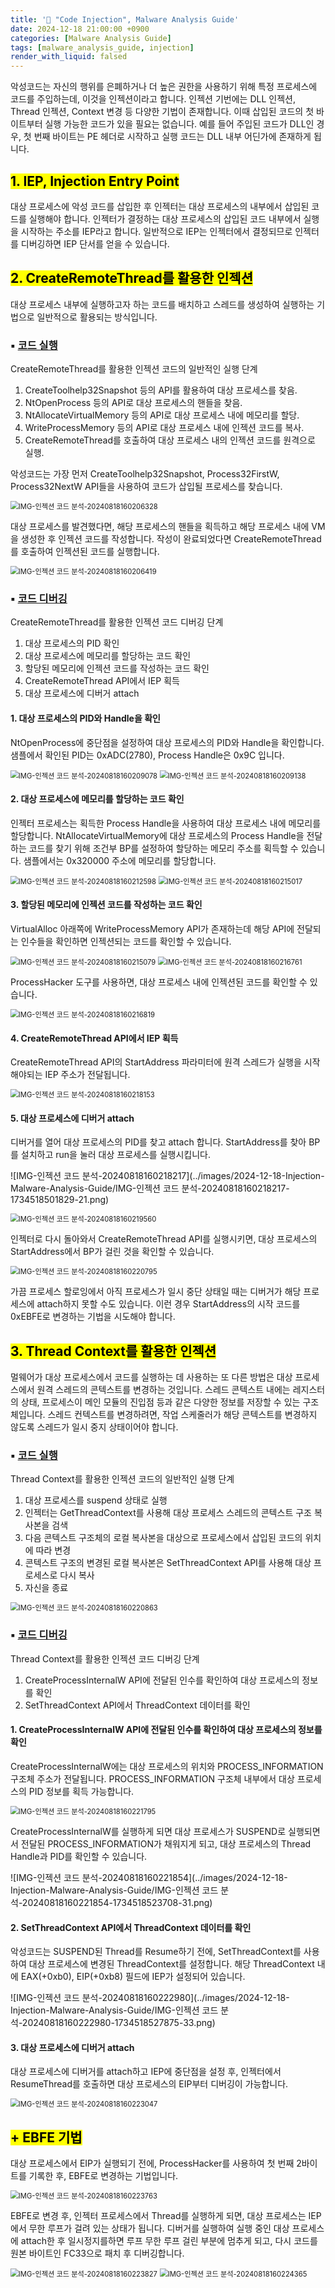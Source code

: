 ```yaml
---
title: '📑 "Code Injection", Malware Analysis Guide'
date: 2024-12-18 21:00:00 +0900
categories: [Malware Analysis Guide]
tags: [malware_analysis_guide, injection]
render_with_liquid: falsed
---
```


악성코드는 자신의 행위를 은폐하거나 더 높은 권한을 사용하기 위해 특정 프로세스에 코드를 주입하는데, 이것을 인젝션이라고 합니다.  인젝션 기번에는 DLL 인젝션, Thread 인젝션, Context 변경 등 다양한 기법이 존재합니다. 이때 삽입된 코드의 첫 바이트부터 실행 가능한 코드가 있을 필요는 없습니다. 예를 들어 주입된 코드가 DLL인 경우, 첫 번째 바이트는 PE 헤더로 시작하고 실행 코드는 DLL 내부 어딘가에 존재하게 됩니다. 



## <mark>1. IEP, Injection Entry Point</mark>

대상 프로세스에 악성 코드를 삽입한 후 인젝터는 대상 프로세스의 내부에서 삽입된 코드를 실행해야 합니다. 인젝터가 결정하는 대상 프로세스의 삽입된 코드 내부에서 실행을 시작하는 주소를 IEP라고 합니다. 일반적으로 IEP는 인젝터에서 결정되므로 인젝터를 디버깅하면 IEP 단서를 얻을 수 있습니다.



## <mark>2. CreateRemoteThread를 활용한 인젝션</mark>

대상 프로세스 내부에 실행하고자 하는 코드를 배치하고 스레드를 생성하여 실행하는 기법으로 일반적으로 활용되는 방식입니다.

### ▪ <u>코드 실행</u> 

CreateRemoteThread를 활용한 인젝션 코드의 일반적인 실행 단계

1. CreateToolhelp32Snapshot 등의 API를 활용하여 대상 프로세스를 찾음.
2. NtOpenProcess 등의 API로 대상 프로세스의 핸들을 찾음.
3. NtAllocateVirtualMemory 등의 API로 대상 프로세스 내에 메모리를 할당.
4. WriteProcessMemory 등의 API로 대상 프로세스 내에 인젝션 코드를 복사.
5. CreateRemoteThread를 호출하여 대상 프로세스 내의 인젝션 코드를 원격으로 실행.


악성코드는 가장 먼저 CreateToolhelp32Snapshot, Process32FirstW, Process32NextW API들을 사용하여 코드가 삽입될 프로세스를 찾습니다.

<img src="../images/2024-12-18-Injection-Malware-Analysis-Guide/IMG-인젝션 코드 분석-20240818160206328-1734518454121-1.png" alt="IMG-인젝션 코드 분석-20240818160206328" style="zoom:80%;" />

대상 프로세스를 발견했다면, 해당 프로세스의 핸들을 획득하고 해당 프로세스 내에 VM을 생성한 후 인젝션 코드를 작성합니다. 작성이 완료되었다면 CreateRemoteThread를 호출하여 인젝션된 코드를 실행합니다.

<img src="../images/2024-12-18-Injection-Malware-Analysis-Guide/IMG-인젝션 코드 분석-20240818160206419-1734518457970-3.png" alt="IMG-인젝션 코드 분석-20240818160206419" style="zoom:80%;" />

### ▪ <u>코드 디버깅</u>

CreateRemoteThread를 활용한 인젝션 코드 디버깅 단계

1. 대상 프로세스의 PID 확인
2. 대상 프로세스에 메모리를 할당하는 코드 확인
3. 할당된 메모리에 인젝션 코드를 작성하는 코드 확인
4. CreateRemoteThread API에서 IEP 획득
5. 대상 프로세스에 디버거 attach

#### 1. 대상 프로세스의 PID와 Handle을 확인

NtOpenProcess에 중단점을 설정하여 대상 프로세스의 PID와 Handle을 확인합니다. 샘플에서 확인된 PID는 0xADC(2780), Process Handle은 0x9C 입니다.

<img src="../images/2024-12-18-Injection-Malware-Analysis-Guide/IMG-인젝션 코드 분석-20240818160209078-1734518462500-5.png" alt="IMG-인젝션 코드 분석-20240818160209078" style="zoom:80%;" />

<img src="../images/2024-12-18-Injection-Malware-Analysis-Guide/IMG-인젝션 코드 분석-20240818160209138-1734518469951-7.png" alt="IMG-인젝션 코드 분석-20240818160209138" style="zoom:80%;" />

#### 2. 대상 프로세스에 메모리를 할당하는 코드 확인

인젝터 프로세스는 획득한 Process Handle을 사용하여 대상 프로세스 내에 메모리를 할당합니다. NtAllocateVirtualMemory에 대상 프로세스의 Process Handle을 전달하는 코드를 찾기 위해 조건부 BP를 설정하여 할당하는 메모리 주소를 획득할 수 있습니다. 샘플에서는 0x320000 주소에 메모리를 할당합니다.

<img src="../images/2024-12-18-Injection-Malware-Analysis-Guide/IMG-인젝션 코드 분석-20240818160212598-1734518474379-9.png" alt="IMG-인젝션 코드 분석-20240818160212598" style="zoom:80%;" />

<img src="../images/2024-12-18-Injection-Malware-Analysis-Guide/IMG-인젝션 코드 분석-20240818160215017-1734518478093-11.png" alt="IMG-인젝션 코드 분석-20240818160215017" style="zoom:80%;" />

#### 3. 할당된 메모리에 인젝션 코드를 작성하는 코드 확인

VirtualAlloc 아래쪽에 WriteProcessMemory API가 존재하는데 해당 API에 전달되는 인수들을 확인하면 인젝션되는 코드를 확인할 수 있습니다. 

<img src="../images/2024-12-18-Injection-Malware-Analysis-Guide/IMG-인젝션 코드 분석-20240818160215079-1734518481953-13.png" alt="IMG-인젝션 코드 분석-20240818160215079" style="zoom:80%;" />

<img src="../images/2024-12-18-Injection-Malware-Analysis-Guide/IMG-인젝션 코드 분석-20240818160216761-1734518485233-15.png" alt="IMG-인젝션 코드 분석-20240818160216761" style="zoom:80%;" />

ProcessHacker 도구를 사용하면, 대상 프로세스 내에 인젝션된 코드를 확인할 수 있습니다.

<img src="../images/2024-12-18-Injection-Malware-Analysis-Guide/IMG-인젝션 코드 분석-20240818160216819-1734518489014-17.png" alt="IMG-인젝션 코드 분석-20240818160216819" style="zoom:80%;" />

#### 4. CreateRemoteThread API에서 IEP 획득

CreateRemoteThread API의 StartAddress 파라미터에 원격 스레드가 실행을 시작해야되는 IEP 주소가 전달됩니다.

<img src="../images/2024-12-18-Injection-Malware-Analysis-Guide/IMG-인젝션 코드 분석-20240818160218153-1734518496690-19.png" alt="IMG-인젝션 코드 분석-20240818160218153" style="zoom:80%;" />

#### 5. 대상 프로세스에 디버거 attach

디버거를 열어 대상 프로세스의 PID를 찾고 attach 합니다. StartAddress를 찾아 BP를 설치하고 run을 눌러 대상 프로세스를 실행시킵니다. 

![IMG-인젝션 코드 분석-20240818160218217](../images/2024-12-18-Injection-Malware-Analysis-Guide/IMG-인젝션 코드 분석-20240818160218217-1734518501829-21.png)

<img src="../images/2024-12-18-Injection-Malware-Analysis-Guide/IMG-인젝션 코드 분석-20240818160219560-1734518505364-23.png" alt="IMG-인젝션 코드 분석-20240818160219560" style="zoom:80%;" />

인젝터로 다시 돌아와서 CreateRemoteThread API를 실행시키면, 대상 프로세스의 StartAddress에서 BP가 걸린 것을 확인할 수 있습니다.

<img src="../images/2024-12-18-Injection-Malware-Analysis-Guide/IMG-인젝션 코드 분석-20240818160220795-1734518509001-25.png" alt="IMG-인젝션 코드 분석-20240818160220795" style="zoom:80%;" />

가끔 프로세스 할로잉에서 아직 프로세스가 일시 중단 상태일 때는 디버거가 해당 프로세스에 attach하지 못할 수도 있습니다. 이런 경우 StartAddress의 시작 코드를 0xEBFE로 변경하는 기법을 시도해야 합니다.



## <mark>3. Thread Context를 활용한 인젝션</mark>

멀웨어가 대상 프로세스에서 코드를 실행하는 데 사용하는 또 다른 방법은 대상 프로세스에서 원격 스레드의 콘텍스트를 변경하는 것입니다. 스레드 콘텍스트 내에는 레지스터의 상태, 프로세스이 메인 모듈의 진입점 등과 같은 다양한 정보를 저장할 수 있는 구조체입니다. 스레드 컨텍스트를 변경하려면, 작업 스케줄러가 해당 콘텍스트를 변경하지 않도록 스레드가 일시 중지 상태이어야 합니다.

### ▪ <u>코드 실행</u> 

Thread Context를 활용한 인젝션 코드의 일반적인 실행 단계

1. 대상 프로세스를 suspend 상태로 실행
2. 인젝터는 GetThreadContext를 사용해 대상 프로세스 스레드의 콘텍스트 구조 복사본을 검색
3. 다음 콘텍스트 구조체의 로컬 복사본을 대상으로 프로세스에서 삽입된 코드의 위치에 따라 변경
4. 콘텍스트 구조의 변경된 로컬 복사본은 SetThreadContext API를 사용해 대상 프로세스로 다시 복사
5. 자신을 종료

<img src="../images/2024-12-18-Injection-Malware-Analysis-Guide/IMG-인젝션 코드 분석-20240818160220863-1734518513827-27.png" alt="IMG-인젝션 코드 분석-20240818160220863" style="zoom:80%;" />


### ▪ <u>코드 디버깅</u>

Thread Context를 활용한 인젝션 코드 디버깅 단계

1. CreateProcessInternalW API에 전달된 인수를 확인하여 대상 프로세스의 정보를 확인
2. SetThreadContext API에서 ThreadContext 데이터를 확인

#### 1. CreateProcessInternalW API에 전달된 인수를 확인하여 대상 프로세스의 정보를 확인

CreateProcessInternalW에는 대상 프로세스의 위치와 PROCESS_INFORMATION 구조체 주소가 전달됩니다. PROCESS_INFORMATION 구조체 내부에서 대상 프로세스의 PID 정보를 획득 가능합니다.

<img src="../images/2024-12-18-Injection-Malware-Analysis-Guide/IMG-인젝션 코드 분석-20240818160221795-1734518519276-29.png" alt="IMG-인젝션 코드 분석-20240818160221795" style="zoom:80%;" />

CreateProcessInternalW를 실행하게 되면 대상 프로세스가 SUSPEND로 실행되면서 전달된 PROCESS_INFORMATION가 채워지게 되고, 대상 프로세스의 Thread Handle과 PID를 확인할 수 있습니다.

![IMG-인젝션 코드 분석-20240818160221854](../images/2024-12-18-Injection-Malware-Analysis-Guide/IMG-인젝션 코드 분석-20240818160221854-1734518523708-31.png)

#### 2. SetThreadContext API에서 ThreadContext 데이터를 확인

악성코드는 SUSPEND된 Thread를 Resume하기 전에, SetThreadContext를 사용하여 대상 프로세스에 변경된 ThreadContext를 설정합니다. 해당 ThreadContext 내에 EAX(+0xb0), EIP(+0xb8) 필드에 IEP가 설정되어 있습니다.

![IMG-인젝션 코드 분석-20240818160222980](../images/2024-12-18-Injection-Malware-Analysis-Guide/IMG-인젝션 코드 분석-20240818160222980-1734518527875-33.png)

#### 3. 대상 프로세스에 디버거 attach

대상 프로세스에 디버거를 attach하고 IEP에 중단점을 설정 후, 인젝터에서 ResumeThread를 호출하면 대상 프로세스의 EIP부터 디버깅이 가능합니다.

<img src="../images/2024-12-18-Injection-Malware-Analysis-Guide/IMG-인젝션 코드 분석-20240818160223047-1734518531938-35.png" alt="IMG-인젝션 코드 분석-20240818160223047" style="zoom:80%;" />


## <mark>+ EBFE 기법</mark>

대상 프로세스에서 EIP가 실행되기 전에, ProcessHacker를 사용하여 첫 번째 2바이트를 기록한 후, EBFE로 변경하는 기법입니다.

<img src="../images/2024-12-18-Injection-Malware-Analysis-Guide/IMG-인젝션 코드 분석-20240818160223763-1734518536309-37.png" alt="IMG-인젝션 코드 분석-20240818160223763" style="zoom:80%;" />

EBFE로 변경 후, 인젝터 프로세스에서 Thread를 실행하게 되면, 대상 프로세스는 IEP에서 무한 루프가 걸려 있는 상태가 됩니다. 디버거를 실행하여 실행 중인 대상 프로세스에 attach한 후 일시정지를하면 루프 무한 루프 걸린 부분에 멈추게 되고, 다시 코드를 원본 바이트인 FC33으로 패치 후 디버깅합니다.

<img src="../images/2024-12-18-Injection-Malware-Analysis-Guide/IMG-인젝션 코드 분석-20240818160223827-1734518539900-39.png" alt="IMG-인젝션 코드 분석-20240818160223827" style="zoom:80%;" />

<img src="../images/2024-12-18-Injection-Malware-Analysis-Guide/IMG-인젝션 코드 분석-20240818160224365-1734518543715-41.png" alt="IMG-인젝션 코드 분석-20240818160224365" style="zoom:80%;" />